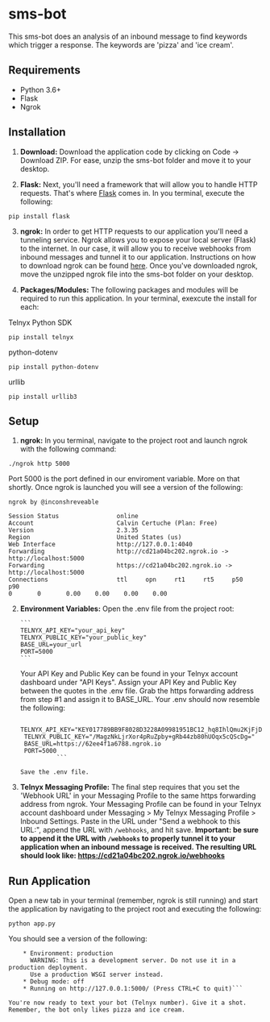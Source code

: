 # sms-bot

This sms-bot does an analysis of an inbound message to find keywords which trigger a response. The keywords are 'pizza' and 'ice cream'.  

## Requirements

- Python 3.6+
- Flask 
- Ngrok

## Installation

1. **Download:** Download the application code by clicking on Code -> Download ZIP. For ease, unzip the sms-bot folder and move it to your desktop. 

2. **Flask:** Next, you'll need a framework that will allow you to handle HTTP requests. That's where [Flask](https://pypi.org/project/Flask/) comes in. In you terminal, execute the following:

```
pip install flask
```

3. **ngrok:** In order to get HTTP requests to our application you'll need a tunneling service. Ngrok allows you to expose your local server (Flask) to the internet. In our case, it will allow you to receive webhooks from inbound messages and tunnel it to our application. Instructions on how to download ngrok can be found [here](https://ngrok.com/download). Once you've downloaded ngrok, move the unzipped ngrok file into the sms-bot folder on your desktop. 

4. **Packages/Modules:** The following packages and modules will be required to run this application. In your terminal, exexcute the install for each:
   
Telnyx Python SDK
```
pip install telnyx
```
python-dotenv
```
pip install python-dotenv
```
urllib
```
pip install urllib3
```

## Setup

1. **ngrok:** In you terminal, navigate to the project root and launch ngrok with the following command:

``` 
./ngrok http 5000
```

   Port 5000 is the port defined in our enviroment variable. More on that shortly. Once ngrok is launched you will see a version of the following:
   
```
ngrok by @inconshreveable

Session Status                online
Account                       Calvin Certuche (Plan: Free)
Version                       2.3.35
Region                        United States (us)
Web Interface                 http://127.0.0.1:4040
Forwarding                    http://cd21a04bc202.ngrok.io -> http://localhost:5000
Forwarding                    https://cd21a04bc202.ngrok.io -> http://localhost:5000                                                                                                                        
Connections                   ttl     opn     rt1     rt5     p50     p90                                                                                                                         0       0       0.00    0.00    0.00    0.00
```

2. **Environment Variables:** Open the .env file from the project root:

       ```
       TELNYX_API_KEY="your_api_key"
       TELNYX_PUBLIC_KEY="your_public_key"
       BASE_URL=your_url
       PORT=5000
       ```    
       
   Your API Key and Public Key can be found in your Telnyx account dashboard under "API Keys". Assign your API Key and Public Key between the quotes in the .env        file. Grab the https forwarding address from step #1 and assign it to BASE_URL. Your .env should now resemble the following:

     ```
      TELNYX_API_KEY="KEY017789BB9F8028D3228A09981951BC12_hq8IhlQmu2KjFjDZO8pQwL"
      TELNYX_PUBLIC_KEY="/MagzNkLjrXor4pRuZpby+gRb44zb80hUOqx5cQScDg="
      BASE_URL=https://62ee4f1a6788.ngrok.io
      PORT=5000
               ``` 

   Save the .env file. 

3. **Telnyx Messaging Profile:** The final step requires that you set the 'Webhook URL' in your Messaging Profile to the same https forwarding address from ngrok. Your Messaging Profile can be found in your Telnyx account dashboard under Messaging > My Telnyx Messaging Profile > Inbound Settings. Paste in the URL under "Send a webhook to this URL:", append the URL with `/webhooks`, and hit save. **Important: be sure to append it the URL with `/webhooks` to properly tunnel it to your application when an inbound message is received. The resulting URL should look like: https://cd21a04bc202.ngrok.io/webhooks**

## Run Application 

Open a new tab in your terminal (remember, ngrok is still running) and start the application by navigating to the project root and executing the following:

``` python app.py ```

You should see a version of the following:

   ``` * Serving Flask app "app" (lazy loading)
       * Environment: production
         WARNING: This is a development server. Do not use it in a production deployment.
         Use a production WSGI server instead.
       * Debug mode: off
       * Running on http://127.0.0.1:5000/ (Press CTRL+C to quit)```

You're now ready to text your bot (Telnyx number). Give it a shot. Remember, the bot only likes pizza and ice cream. 

